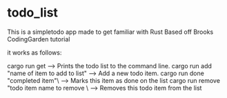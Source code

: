 # todo_list
This is a simpletodo app made to get familiar with Rust 
Based off Brooks CodingGarden tutorial

it works as follows:

cargo run get --> Prints the todo list to the command line.
cargo run add \"name of item to add to list\" --> Add a new todo item.
cargo run done \"completed item"\ --> Marks this item as done on the list
cargo run remove \"todo item name to remove \ --> Removes this todo item from the list

